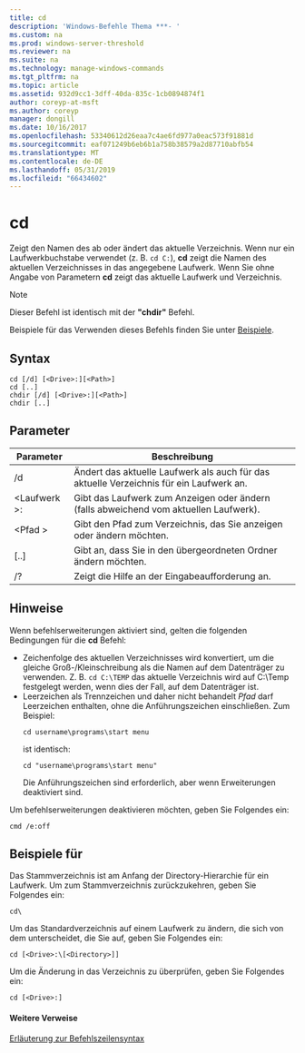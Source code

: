 ```yaml
---
title: cd
description: 'Windows-Befehle Thema ***- '
ms.custom: na
ms.prod: windows-server-threshold
ms.reviewer: na
ms.suite: na
ms.technology: manage-windows-commands
ms.tgt_pltfrm: na
ms.topic: article
ms.assetid: 932d9cc1-3dff-40da-835c-1cb0894874f1
author: coreyp-at-msft
ms.author: coreyp
manager: dongill
ms.date: 10/16/2017
ms.openlocfilehash: 53340612d26eaa7c4ae6fd977a0eac573f91881d
ms.sourcegitcommit: eaf071249b6eb6b1a758b38579a2d87710abfb54
ms.translationtype: MT
ms.contentlocale: de-DE
ms.lasthandoff: 05/31/2019
ms.locfileid: "66434602"
---
```

# <a name="cd"></a>cd



Zeigt den Namen des ab oder ändert das aktuelle Verzeichnis. Wenn nur ein Laufwerkbuchstabe verwendet (z. B. `cd C:`), **cd** zeigt die Namen des aktuellen Verzeichnisses in das angegebene Laufwerk. Wenn Sie ohne Angabe von Parametern **cd** zeigt das aktuelle Laufwerk und Verzeichnis.

> [!NOTE]
> Dieser Befehl ist identisch mit der **"chdir"** Befehl.

Beispiele für das Verwenden dieses Befehls finden Sie unter [Beispiele](#BKMK_examples).

## <a name="syntax"></a>Syntax

```
cd [/d] [<Drive>:][<Path>]
cd [..]
chdir [/d] [<Drive>:][<Path>]
chdir [..]
```

## <a name="parameters"></a>Parameter

|Parameter|Beschreibung|
|---------|-----------|
|/d|Ändert das aktuelle Laufwerk als auch für das aktuelle Verzeichnis für ein Laufwerk an.|
|\<Laufwerk >:|Gibt das Laufwerk zum Anzeigen oder ändern (falls abweichend vom aktuellen Laufwerk).|
|\<Pfad >|Gibt den Pfad zum Verzeichnis, das Sie anzeigen oder ändern möchten.|
|[..]|Gibt an, dass Sie in den übergeordneten Ordner ändern möchten.|
|/?|Zeigt die Hilfe an der Eingabeaufforderung an.|

## <a name="remarks"></a>Hinweise

Wenn befehlserweiterungen aktiviert sind, gelten die folgenden Bedingungen für die **cd** Befehl:
- Zeichenfolge des aktuellen Verzeichnisses wird konvertiert, um die gleiche Groß-/Kleinschreibung als die Namen auf dem Datenträger zu verwenden. Z. B. `cd C:\TEMP` das aktuelle Verzeichnis wird auf C:\Temp festgelegt werden, wenn dies der Fall, auf dem Datenträger ist.
- Leerzeichen als Trennzeichen und daher nicht behandelt *Pfad* darf Leerzeichen enthalten, ohne die Anführungszeichen einschließen. Zum Beispiel:  
  ```
  cd username\programs\start menu
  ```  
  ist identisch:  
  ```
  cd "username\programs\start menu"
  ```  
  Die Anführungszeichen sind erforderlich, aber wenn Erweiterungen deaktiviert sind.

Um befehlserweiterungen deaktivieren möchten, geben Sie Folgendes ein:
```
cmd /e:off
```

## <a name="BKMK_examples"></a>Beispiele für

Das Stammverzeichnis ist am Anfang der Directory-Hierarchie für ein Laufwerk. Um zum Stammverzeichnis zurückzukehren, geben Sie Folgendes ein:
```
cd\
```
Um das Standardverzeichnis auf einem Laufwerk zu ändern, die sich von dem unterscheidet, die Sie auf, geben Sie Folgendes ein:
```
cd [<Drive>:\[<Directory>]]
```
Um die Änderung in das Verzeichnis zu überprüfen, geben Sie Folgendes ein:
```
cd [<Drive>:]
```

#### <a name="additional-references"></a>Weitere Verweise

[Erläuterung zur Befehlszeilensyntax](command-line-syntax-key.md)